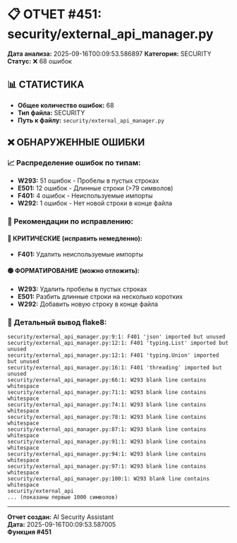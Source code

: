 # 📋 ОТЧЕТ #451: security/external_api_manager.py

**Дата анализа:** 2025-09-16T00:09:53.586897
**Категория:** SECURITY
**Статус:** ❌ 68 ошибок

## 📊 СТАТИСТИКА

- **Общее количество ошибок:** 68
- **Тип файла:** SECURITY
- **Путь к файлу:** `security/external_api_manager.py`

## ❌ ОБНАРУЖЕННЫЕ ОШИБКИ

### 📈 Распределение ошибок по типам:

- **W293:** 51 ошибок - Пробелы в пустых строках
- **E501:** 12 ошибок - Длинные строки (>79 символов)
- **F401:** 4 ошибок - Неиспользуемые импорты
- **W292:** 1 ошибок - Нет новой строки в конце файла

### 🎯 Рекомендации по исправлению:

#### 🔴 КРИТИЧЕСКИЕ (исправить немедленно):
- **F401:** Удалить неиспользуемые импорты

#### 🟢 ФОРМАТИРОВАНИЕ (можно отложить):
- **W293:** Удалить пробелы в пустых строках
- **E501:** Разбить длинные строки на несколько коротких
- **W292:** Добавить новую строку в конце файла

### 📝 Детальный вывод flake8:

```
security/external_api_manager.py:9:1: F401 'json' imported but unused
security/external_api_manager.py:12:1: F401 'typing.List' imported but unused
security/external_api_manager.py:12:1: F401 'typing.Union' imported but unused
security/external_api_manager.py:16:1: F401 'threading' imported but unused
security/external_api_manager.py:66:1: W293 blank line contains whitespace
security/external_api_manager.py:71:1: W293 blank line contains whitespace
security/external_api_manager.py:74:1: W293 blank line contains whitespace
security/external_api_manager.py:78:1: W293 blank line contains whitespace
security/external_api_manager.py:87:1: W293 blank line contains whitespace
security/external_api_manager.py:91:1: W293 blank line contains whitespace
security/external_api_manager.py:94:1: W293 blank line contains whitespace
security/external_api_manager.py:97:1: W293 blank line contains whitespace
security/external_api_manager.py:100:1: W293 blank line contains whitespace
security/external_api
... (показаны первые 1000 символов)
```

---
**Отчет создан:** AI Security Assistant  
**Дата:** 2025-09-16T00:09:53.587005  
**Функция #451**
